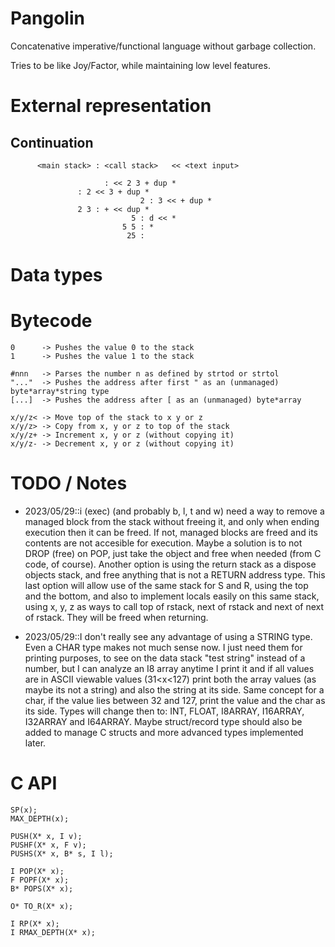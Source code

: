 # Pangolin

Concatenative imperative/functional language without garbage collection.

Tries to be like Joy/Factor, while maintaining low level features.

# External representation

## Continuation

		  <main stack> : <call stack>   << <text input>

			             : << 2 3 + dup *
                   : 2 << 3 + dup *
								 2 : 3 << + dup *
		           2 3 : + << dup *
							   5 : d << *
							 5 5 : *
							  25 :

# Data types

# Bytecode

	0      -> Pushes the value 0 to the stack
	1      -> Pushes the value 1 to the stack

	#nnn   -> Parses the number n as defined by strtod or strtol
	"..."  -> Pushes the address after first " as an (unmanaged) byte*array*string type
	[...]  -> Pushes the address after [ as an (unmanaged) byte*array

	x/y/z< -> Move top of the stack to x y or z
	x/y/z> -> Copy from x, y or z to top of the stack
	x/y/z+ -> Increment x, y or z (without copying it)
	x/y/z- -> Decrement x, y or z (without copying it)

# TODO / Notes

- 2023/05/29::i (exec) (and probably b, l, t and w) need a way to remove a managed block from 
              the stack without freeing it, and only when ending execution then it can be freed.
							If not, managed blocks are freed and its contents are not accesible for execution.
							Maybe a solution is to not DROP (free) on POP, just take the object and free when
							needed (from C code, of course).
							Another option is using the return stack as a dispose objects stack, and free
							anything that is not a RETURN address type.
							This last option will allow use of the same stack for S and R, using the top and
							the bottom, and also to implement locals easily on this same stack, using x, y, z
							as ways to call top of rstack, next of rstack and next of next of rstack. They
							will be freed when returning.

- 2023/05/29::I don't really see any advantage of using a STRING type. Even a CHAR type makes
              not much sense now. I just need them for printing purposes, to see on the data
							stack "test string" instead of a number, but I can analyze an I8 array anytime
							I print it and if all values are in ASCII viewable values (31<x<127) print
							both the array values (as maybe its not a string) and also the string at its
							side. Same concept for a char, if the value lies between 32 and 127, print
							the value and the char as its side.
							Types will change then to: INT, FLOAT, I8ARRAY, I16ARRAY, I32ARRAY and I64ARRAY.
							Maybe struct/record type should also be added to manage C structs and more
							advanced types implemented later.

# C API

    SP(x);
    MAX_DEPTH(x);

    PUSH(X* x, I v);
    PUSHF(X* x, F v);
    PUSHS(X* x, B* s, I l);

    I POP(X* x);
    F POPF(X* x);
    B* POPS(X* x);

    O* TO_R(X* x);

    I RP(X* x);
    I RMAX_DEPTH(X* x);
    